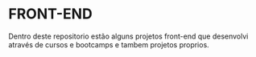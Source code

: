 # FRONT-END

Dentro deste repositorio estão alguns projetos front-end que desenvolvi através de cursos e bootcamps e tambem projetos proprios.
